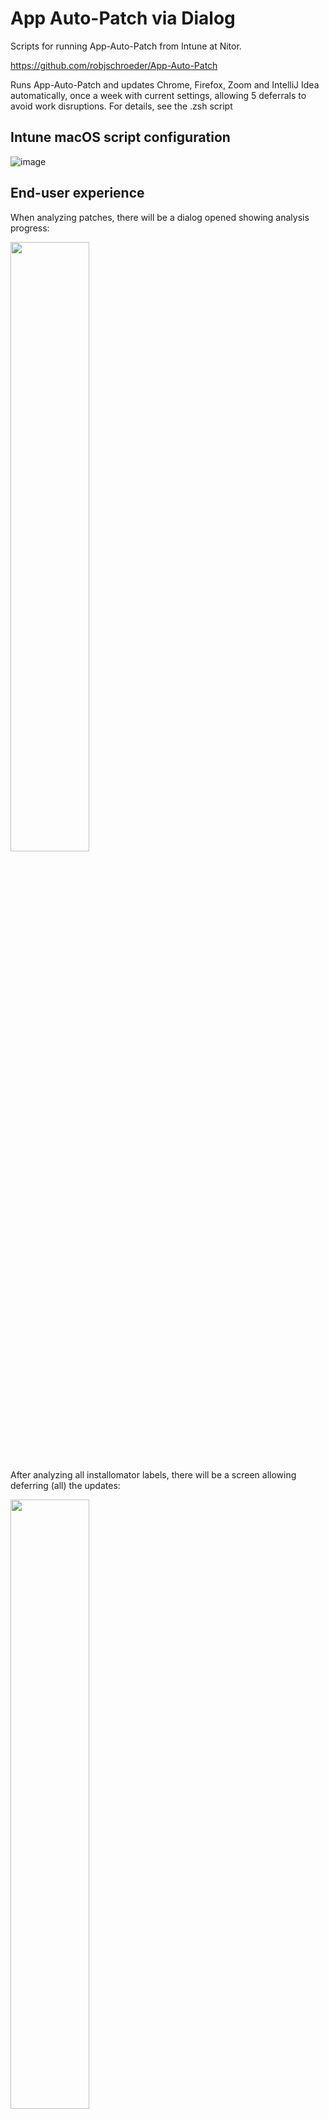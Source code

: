 # App Auto-Patch via Dialog

Scripts for running App-Auto-Patch from Intune at Nitor. 

https://github.com/robjschroeder/App-Auto-Patch

Runs App-Auto-Patch and updates Chrome, Firefox, Zoom and IntelliJ Idea automatically, once a week with current settings, allowing 5 deferrals to avoid work disruptions. For details, see the .zsh script 

## Intune macOS script configuration
![image](https://github.com/user-attachments/assets/236be7b4-f8d8-46c3-9123-d31dea19bca1)

## End-user experience

When analyzing patches, there will be a dialog opened showing analysis progress: 

<img src="https://github.com/user-attachments/assets/09a5c7bb-584b-4bf3-a049-3390c4911437" width="50%">

After analyzing all installomator labels, there will be a screen allowing deferring (all) the updates:

<img src="https://github.com/user-attachments/assets/7d9352a3-aa94-4268-9b23-cae052fe2030" width="50%">

Update status shown afterwards:

<img src="https://github.com/user-attachments/assets/58f953d2-a6d9-4207-9477-e691fdb62907" width="50%">

Logs stored under /tmp/AppAutoPatch.log and /tmp/AppAutoPatch.err for diagnostics
